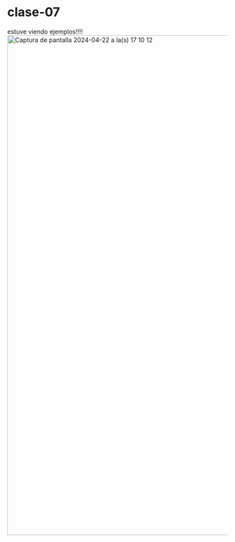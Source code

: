 # clase-07
estuve viendo ejemplos!!!!
<br>
<img width="1142" alt="Captura de pantalla 2024-04-22 a la(s) 17 10 12" src="https://github.com/vaalentinya/dis9034-2024-1/assets/163034795/edfe5f3f-1c5b-46ed-a53e-5f209a85c7d2">
